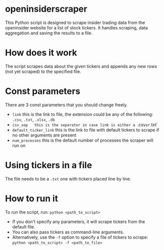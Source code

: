 # openinsiderscraper

This Python script is designed to scrape insider trading data from the openinsider website for a list of stock tickers. It handles scraping, data aggregation and saving the results to a file.

# How does it work

The script scrapes data about the given tickers and appends any new rows (not yet scraped) to the specified file.

# Const parameters

There are 3 const parameters that you should change freely.
- `link` this is the link to file, the extension could be any of the following: `.csv`, `.txt`, `.xlsx`, `.db`
- `csv_sep   this is the separator in case link is either a `.csv` or `.txt`
- `default_ticker_link` this is the link to file with default tickers to scrape if no other arguments are present
- `num_processes` this is the default number of processes the scraper will run on

# Using tickers in a file

The file needs to be a `.txt` one with tickers placed line by line.

# How to run it

To run the script, run: `python <path_to_script>`
- If you don't specify any parameters, it will scrape tickers from the default file.
- You can also pass tickers as command-line arguments.
- Alternatively, use the `-f` option to specify a file of tickers to scrape: `python <path_to_script> -f <path_to_file>`


